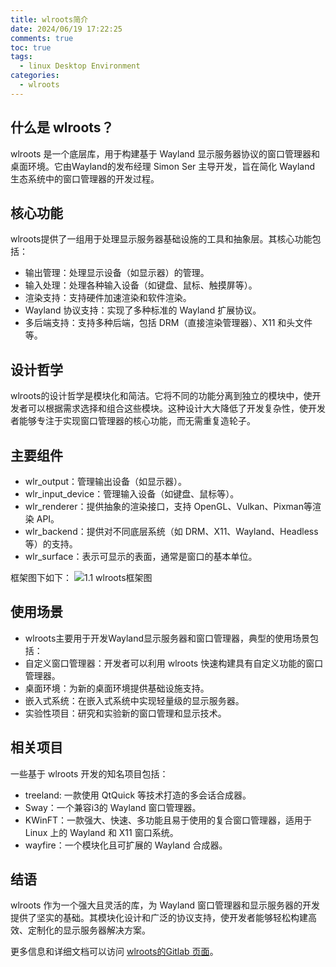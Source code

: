 ```yaml
---
title: wlroots简介
date: 2024/06/19 17:22:25
comments: true
toc: true
tags:
  - linux Desktop Environment
categories:
  - wlroots
---
```


## 什么是 wlroots？
wlroots 是一个底层库，用于构建基于 Wayland 显示服务器协议的窗口管理器和桌面环境。它由Wayland的发布经理 Simon Ser 主导开发，旨在简化 Wayland 生态系统中的窗口管理器的开发过程。

## 核心功能
wlroots提供了一组用于处理显示服务器基础设施的工具和抽象层。其核心功能包括：
- 输出管理：处理显示设备（如显示器）的管理。
- 输入处理：处理各种输入设备（如键盘、鼠标、触摸屏等）。
- 渲染支持：支持硬件加速渲染和软件渲染。
- Wayland 协议支持：实现了多种标准的 Wayland 扩展协议。
- 多后端支持：支持多种后端，包括 DRM（直接渲染管理器）、X11 和头文件等。

## 设计哲学
wlroots的设计哲学是模块化和简洁。它将不同的功能分离到独立的模块中，使开发者可以根据需求选择和组合这些模块。这种设计大大降低了开发复杂性，使开发者能够专注于实现窗口管理器的核心功能，而无需重复造轮子。

## 主要组件
- wlr_output：管理输出设备（如显示器）。
- wlr_input_device：管理输入设备（如键盘、鼠标等）。
- wlr_renderer：提供抽象的渲染接口，支持 OpenGL、Vulkan、Pixman等渲染 API。
- wlr_backend：提供对不同底层系统（如 DRM、X11、Wayland、Headless等）的支持。
- wlr_surface：表示可显示的表面，通常是窗口的基本单位。

框架图下如下：
![1.1 wlroots框架图](/img/wlroots/wlroots.drawio.svg)
## 使用场景
- wlroots主要用于开发Wayland显示服务器和窗口管理器，典型的使用场景包括：
- 自定义窗口管理器：开发者可以利用 wlroots 快速构建具有自定义功能的窗口管理器。
- 桌面环境：为新的桌面环境提供基础设施支持。
- 嵌入式系统：在嵌入式系统中实现轻量级的显示服务器。
- 实验性项目：研究和实验新的窗口管理和显示技术。

## 相关项目
一些基于 wlroots 开发的知名项目包括：

- treeland: 一款使用 QtQuick 等技术打造的多会话合成器。
- Sway：一个兼容i3的 Wayland 窗口管理器。
- KWinFT：一款强大、快速、多功能且易于使用的复合窗口管理器，适用于 Linux 上的 Wayland 和 X11 窗口系统。
- wayfire：一个模块化且可扩展的 Wayland 合成器。

## 结语
wlroots 作为一个强大且灵活的库，为 Wayland 窗口管理器和显示服务器的开发提供了坚实的基础。其模块化设计和广泛的协议支持，使开发者能够轻松构建高效、定制化的显示服务器解决方案。

更多信息和详细文档可以访问 [wlroots的Gitlab 页面](https://gitlab.freedesktop.org/wlroots/wlroots)。